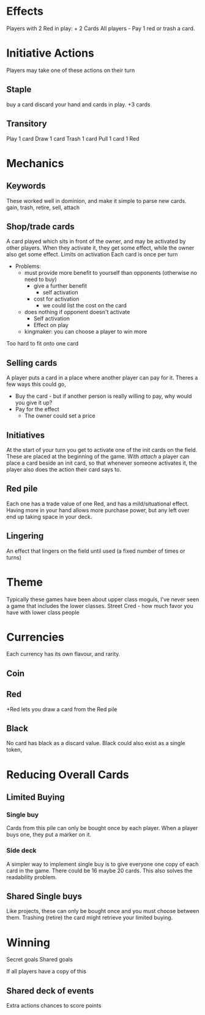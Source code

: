 

# Effects

Players with 2 Red in play: + 2 Cards
All players - Pay 1 red or trash a card.

# Initiative Actions
Players may take one of these actions on their turn

## Staple

buy a card
discard your hand and cards in play. +3 cards

## Transitory

Play 1 card
Draw 1 card
Trash 1 card
Pull 1 card
1 Red

# Mechanics

## Keywords
These worked well in dominion, and make it simple to parse new cards.
gain, trash, retire, sell, attach

## Shop/trade cards

A card played which sits in front of the owner,
and may be activated by other players. 
When they activate it, they get some effect, 
while the owner also get some effect. 
Limits on activation
Each card is once per turn  
- Problems:
    - must provide more benefit to yourself than opponents (otherwise no need to buy)
        * give a further benefit
            - self activation
        * cost for activation
            - we could list the cost on the card
    - does nothing if opponent doesn't activate
        * Self activation
        * Effect on play
    - kingmaker: you can choose a player to win more

Too hard to fit onto one card

## Selling cards

A player puts a card in a place where another player can pay for it.
Theres a few ways this could go,
- Buy the card - but if another person is really willing to pay, why would you give it up?
- Pay for the effect
  - The owner could set a price

## Initiatives

At the start of your turn you get to activate one of the init cards on the field.
These are placed at the beginning of the game.
With *attach* a player can place a card beside an init card, so that whenever someone
activates it, the player also does the action their card says to.

## Red pile

Each one has a trade value of one Red, and has a mild/situational effect.
Having more in your hand allows more purchase power, but any left over end up taking space in your deck.

## Lingering

An effect that lingers on the field until used (a fixed number of times or turns)

# Theme

Typically these games have been about upper class moguls, I've never seen a game that includes the lower classes.
Street Cred - how much favor you have with lower class people

# Currencies
Each currency has its own flavour, and rarity.

## Coin

## Red

+Red lets you draw a card from the Red pile

## Black

No card has black as a discard value.
Black could also exist as a single token, 

# Reducing Overall Cards

## Limited Buying

### Single buy

Cards from this pile can only be bought once by each player.
When a player buys one, they put a marker on it.

### Side deck

A simpler way to implement single buy is to give everyone one copy of each card in the game.
There could be 16 maybe 20 cards.
This also solves the readability problem.

## Shared Single buys

Like projects, these can only be bought once and you must choose between them.
Trashing (retire) the card might retrieve your limited buying.

# Winning

Secret goals
Shared goals

If all players have a copy of this

## Shared deck of events

Extra actions
chances to score points